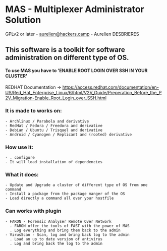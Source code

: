 # MAS - Multiplexer Administrator Solution

GPLv2 or later - aurelien@hackers.camp - Aurelien DESBRIERES

## This software is a toolkit for software administration on different type of OS.


#### To use MAS you have to 'ENABLE ROOT LOGIN OVER SSH IN YOUR CLUSTER'
REDHAT Documentation -> https://access.redhat.com/documentation/en-US/Red_Hat_Enterprise_Linux/6/html/V2V_Guide/Preperation_Before_the_P2V_Migration-Enable_Root_Login_over_SSH.html


### It is made to works on:

	- Archlinux / Parabola and derivative
	- RedHat / Fedora / Freedora and derivative
	- Debian / Ubuntu / Trisquel and derivative
	- Android / Cyanogen / Replicant and (rooted) derivative


### How use it:

	- . configure
	- It will load installation of dependencies

 
### What it does:

	- Update and Upgrade a cluster of different type of OS from one command
	- Install a package from the package manger of the OS
	- Load directly a command all over your hostfile


### Can works with plugin

	- FARON - Forensic Analyser Remote Over Network
	  . FARON offer the tools of FAST with the power of MAS
	  . Log everything and bring them back to the admin
	- VirusScan - Scan, log and bring back log to the admin
	  . Load an up to date version of antivirus
	  . Log and bring back the log to the admin


	

